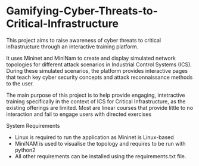 # Gamifying-Cyber-Threats-to-Critical-Infrastructure
This project aims to raise awareness of cyber threats to critical infrastructure through an interactive training platform.

It uses Mininet and MiniNam to create and display simulated network topologies for different attack scenarios in Industrial Control Systems (ICS).
During these simulated scenarios, the platform provides interactive pages that teach key cyber security concepts and attack reconnaissance methods to the user.

The main purpose of this project is to help provide engaging, intetractive training specifically in the context of ICS for Critical Infrastructure, as the existing offerings
are limited. Most are linear courses that provide little to no interaction and fail to engage users with directed exercises


System Requirements

- Linux is required to run the application as Mininet is Linux-based
- MiniNAM is used to visualise the topology and requires to be run with python2
- All other requirements can be installed using the requirements.txt file.
